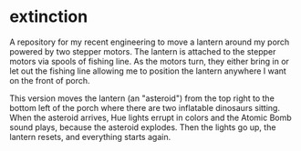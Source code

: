 # extinction

A repository for my recent engineering to move a lantern around my porch powered by two stepper motors. 
The lantern is attached to the stepper motors via spools of fishing line. As the motors turn, they either
bring in or let out the fishing line allowing me to position the lantern anywhere I want on the front of
porch.

This version moves the lantern (an "asteroid") from the top right to the bottom left of the porch where
there are two inflatable dinosaurs sitting. When the asteroid arrives, Hue lights errupt in colors and the
Atomic Bomb sound plays, because the asteroid explodes. Then the lights go up, the lantern resets, and
everything starts again.
